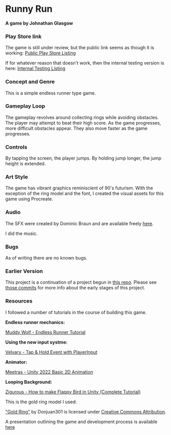 # Runny Run
**A game by Johnathan Glasgow**

### Play Store link
The game is still under review, but the public link seems as though it is working:
[Public Play Store Listing](https://play.google.com/store/apps/details?id=com.banjaxstudio.runnyrun&hl=en-US&ah=_NAjoPYVniMT1bMSRPZSgkhp51M)

If for whatever reason that doesn't work, then the internal testing version is here:
[Internal Testing Listing](https://play.google.com/apps/internaltest/4701531107093448820)

### Concept and Genre
This is a simple endless runner type game.

### Gameplay Loop
The gameplay revolves around collecting rings while avoiding obstacles. The player may attempt to beat their high score. As the game progresses, more difficult obstacles appear. They also move faster as the game progresses.

### Controls
By tapping the screen, the player jumps. By holding jump longer, the jump height is extended.

### Art Style
The game has vibrant graphics reminiscient of 90's futurism. With the exception of the ring model and the font, I created the visual assets for this game using Procreate.

### Audio
The SFX were created by Dominic Braun and are available freely [here](https://dominik-braun.net/retro-sounds/).

I did the music.

### Bugs
As of writing there are no known bugs.

### Earlier Version
This project is a continuation of a project begun in [this repo](https://github.com/JohnathanGlasgow/ID721-Mobile-Projects/tree/main/RunnyRun).
Please see [those commits](https://github.com/JohnathanGlasgow/ID721-Mobile-Projects/commits/main/RunnyRun) for more info about the early stages of this project.

### Resources
I followed a number of tutorials in the course of building this game.

**Endless runner mechanics:**

[Muddy Wolf - Endless Runner Tutorial](https://www.youtube.com/watch?v=1E1Zy2Y3mhk&list=PLfX6C2dxVyLylMufxTi7DM9Vjlw5bff1c)

**Using the new input systme:**

[Velvary - Tap & Hold Event with PlayerInput](https://www.youtube.com/watch?v=UlULMaNJmfA)

**Animator:**

[Meetras - Unity 2022 Basic 2D Animation](https://www.youtube.com/watch?v=-7r9fZSmZJw&t=967s)

**Looping Background:**

[Zigurous - How to make Flappy Bird in Unity (Complete Tutorial)](https://www.youtube.com/watch?v=ihvBiJ1oC9U)

This is the gold ring model I used:

["Gold Ring"](https://skfb.ly/6Z6ZX) by Donjuan301 is licensed under [Creative Commons Attribution](http://creativecommons.org/licenses/by/4.0/).

A presentation outlining the game and development process is available [here](https://otagopoly-my.sharepoint.com/:v:/g/personal/glasgjg1_student_op_ac_nz/Edjj2M72TwJBpI-4sGQp7iQBvhg4q9xQurfBXjpbzseipw?e=BXIxyO)




